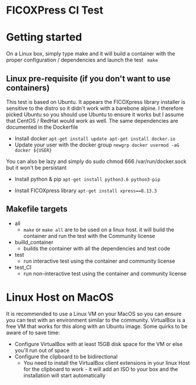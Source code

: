 FICOXPress CI Test
==================


# Getting started
On a Linux box, simply type make and it will build a container with the proper configuration / dependencies and launch the test
` make`

## Linux pre-requisite (if you don't want to use containers)
This test is based on Ubuntu. It appears the FICOXpress library installer is sensitive to the distro so it didn't work with a barebone alpine. I therefore picked Ubuntu so you should use Ubuntu to ensure it works but I assume that CentOS / RedHat would work as well. The same dependencies are documented in the Dockerfile
- Install docker
`apt-get install update
 apt-get install docker.io`
- Update your user with the docker group
`newgrp docker
 usermod -aG docker ${USER}`
 
 You can also be lazy and simply do sudo chmod 666 /var/run/docker.sock but it won't be persistant
 
 - Install python & pip
 `apt-get install python3.6 python3-pip`

 - Install FICOXpress library
 `apt-get install xpress==8.13.3`

## Makefile targets
- all
  - `make` or `make all` are to be used on a linux host. it will build the container and run the test with the Community license
- builld_container
  - builds the container with all the dependencies and test code
- test
  - run interactive test using the container and community license
- test_CI
  - run non-interactive test using the container and community license

# Linux Host on MacOS
It is recommended to use a Linux VM on your MacOS so you can ensure you can test with an environment similar to the community. VirtualBox is a free VM that works for this along with an Ubuntu image. Some quirks to be aware of to save time:
- Configure VirtualBox with at least 15GB disk space for the VM or else you'll run out of space
- Configure the clipboard to be bidirectional
  - You need to install the VirtualBox client extensions in your linux Host for the clipboard to work - it will add an ISO to your box and the installation will start automatically

